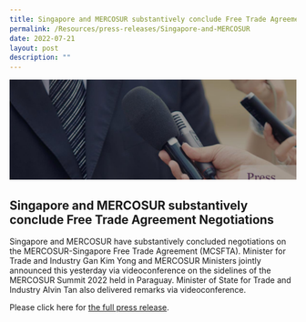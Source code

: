 ```yaml
---
title: Singapore and MERCOSUR substantively conclude Free Trade Agreement Negotiations
permalink: /Resources/press-releases/Singapore-and-MERCOSUR
date: 2022-07-21
layout: post
description: ""
---
```

![Banner](/images/Resources/Press%20Releases/PressReleases%20_Banner.jpg)

## Singapore and MERCOSUR substantively conclude Free Trade Agreement Negotiations

Singapore and MERCOSUR have substantively concluded negotiations on the MERCOSUR-Singapore Free Trade Agreement (MCSFTA). Minister for Trade and Industry Gan Kim Yong and MERCOSUR Ministers jointly announced this yesterday via videoconference on the sidelines of the MERCOSUR Summit 2022 held in Paraguay. Minister of State for Trade and Industry Alvin Tan also delivered remarks via videoconference.

Please click here for [the full press release](/files/Resources/Press%20Releases/2022/07/Singapore%20and%20MERCOSUR%20substantively%20conclude%20Free%20Trade%20Agreement%20Negotiations.pdf).